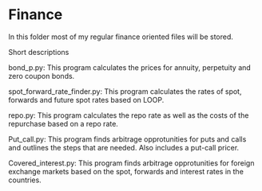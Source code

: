 # Finance

In this folder most of my regular finance oriented files will be stored.

Short descriptions

bond_p.py:  This program calculates the prices for annuity, perpetuity and zero coupon bonds.

spot_forward_rate_finder.py:
    This program calculates the rates of spot, forwards and future spot rates based on LOOP.
    
repo.py:
    This program calculates the repo rate as well as the costs of the repurchase based on a repo rate.

Put_call.py:
    This program finds arbitrage opprotunities for puts and calls and outlines the steps that are needed.
    Also includes a put-call pricer.
    
Covered_interest.py: 
    This program finds arbitrage opprotunities for foreign exchange markets based on the spot, forwards and interest rates in the countries.
